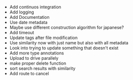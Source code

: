 - Add continuos integration
- Add logging
- Add Documentation
- Use date metadata
- Maybe use different construction algorithm for japanese?
- Add timeout
- Update tags after file modification
- Use similarity now with just name but also with all metadata
- Look into trying to update something that doesn't exist
- Add more type annotations
- Upload to drive parallely
- make proper delete function
- sort search results with similarity
- Add route to cancel
